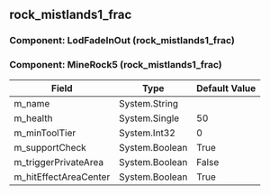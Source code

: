 ## rock_mistlands1_frac

### Component: LodFadeInOut (rock_mistlands1_frac)

### Component: MineRock5 (rock_mistlands1_frac)

|Field|Type|Default Value|
|---|---|---|
|m_name|System.String||
|m_health|System.Single|50|
|m_minToolTier|System.Int32|0|
|m_supportCheck|System.Boolean|True|
|m_triggerPrivateArea|System.Boolean|False|
|m_hitEffectAreaCenter|System.Boolean|True|

